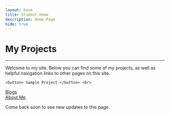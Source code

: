 ```yaml
---
layout: base
title: Student Home 
description: Home Page
hide: true
---
```


# My Projects
---

<div>
    <p> 
        Welcome to my site. Below you can find some of my projects, as well as helpful navigation links to other pages on this site.
    </p>

    <button> Sample Project </button> <br>
</div>

<div>
    <a href="https://alexgstf.github.io/alex_2025/blogs/">Blogs</a> <br>
    <a href="https://alexgstf.github.io/alex_2025/about/">About Me</a> <br>
    <p>Come back soon to see new updates to this page.</p>
</div>
